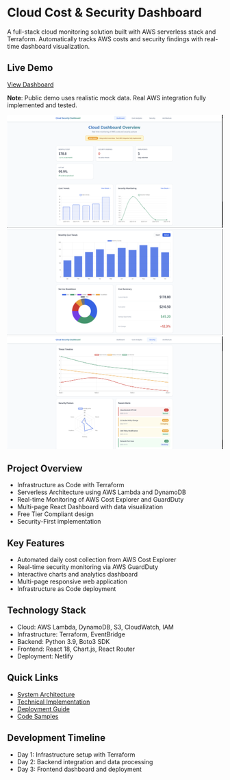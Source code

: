 # Cloud Cost & Security Dashboard

A full-stack cloud monitoring solution built with AWS serverless stack and Terraform. Automatically tracks AWS costs and security findings with real-time dashboard visualization.

## Live Demo
[View Dashboard](https://cloud-security-dashboard-pranay.netlify.app/)

**Note**: Public demo uses realistic mock data. Real AWS integration fully implemented and tested.

![Dashboard](./screenshots/dashboard.png)
![Cost Analytics](./screenshots/cost_analytics.png)
![Security](./screenshots/security.png)

## Project Overview
- Infrastructure as Code with Terraform
- Serverless Architecture using AWS Lambda and DynamoDB
- Real-time Monitoring of AWS Cost Explorer and GuardDuty
- Multi-page React Dashboard with data visualization
- Free Tier Compliant design
- Security-First implementation

## Key Features
- Automated daily cost collection from AWS Cost Explorer
- Real-time security monitoring via AWS GuardDuty
- Interactive charts and analytics dashboard
- Multi-page responsive web application
- Infrastructure as Code deployment

## Technology Stack
- Cloud: AWS Lambda, DynamoDB, S3, CloudWatch, IAM
- Infrastructure: Terraform, EventBridge
- Backend: Python 3.9, Boto3 SDK
- Frontend: React 18, Chart.js, React Router
- Deployment: Netlify

## Quick Links
- [System Architecture](ARCHITECTURE.md)
- [Technical Implementation](TECHNICAL_DETAILS.md)
- [Deployment Guide](DEPLOYMENT.md)
- [Code Samples](CODE_SAMPLES.md)

## Development Timeline
- Day 1: Infrastructure setup with Terraform
- Day 2: Backend integration and data processing
- Day 3: Frontend dashboard and deployment
